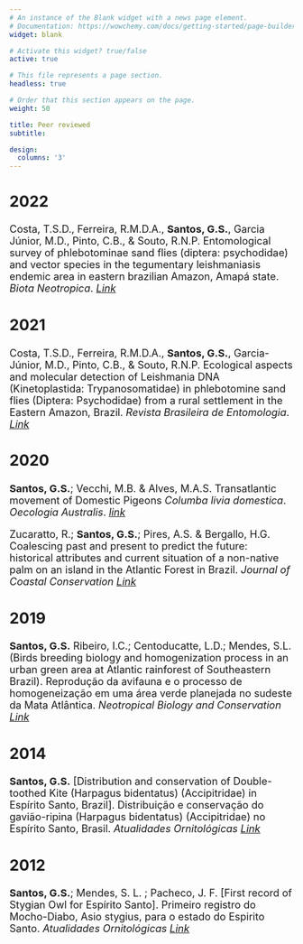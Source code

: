 ```yaml
---
# An instance of the Blank widget with a news page element.
# Documentation: https://wowchemy.com/docs/getting-started/page-builder/
widget: blank

# Activate this widget? true/false
active: true

# This file represents a page section.
headless: true

# Order that this section appears on the page.
weight: 50

title: Peer reviewed
subtitle:

design:
  columns: '3'
---
```


 <font size="4"> 
 
## 2022
Costa, T.S.D., Ferreira, R.M.D.A., **Santos, G.S.**, Garcia Júnior, M.D., Pinto, C.B., & Souto, R.N.P. Entomological survey of phlebotominae sand flies (diptera: psychodidae) and vector species in the tegumentary leishmaniasis endemic area in eastern brazilian Amazon, Amapá state. *Biota Neotropica*.  [*Link*](https://www.scielo.br/j/bn/a/PpkWsDbmr4wGBp8DyCjNRzB/abstract/?lang=en)

## 2021
Costa, T.S.D., Ferreira, R.M.D.A., **Santos, G.S.**, Garcia-Júnior, M.D., Pinto, C.B., & Souto, R.N.P. Ecological aspects and molecular detection of Leishmania DNA (Kinetoplastida: Trypanosomatidae) in phlebotomine sand flies (Diptera: Psychodidae) from a rural settlement in the Eastern Amazon, Brazil. *Revista Brasileira de Entomologia*. [*Link*](https://www.scielo.br/j/rbent/a/mtCscHfgJywDSgg9bwgTxKK/)
 
## 2020
**Santos, G.S.**; Vecchi, M.B. & Alves, M.A.S. Transatlantic movement of Domestic Pigeons *Columba livia domestica*. *Oecologia Australis*. [*link*](http://dx.doi.org/10.4257/oeco.2020.2404.03)

Zucaratto, R.; **Santos, G.S.**; Pires, A.S. & Bergallo, H.G. Coalescing past and present to predict the future: historical attributes and current situation of a non-native palm on an island in the Atlantic Forest in Brazil. *Journal of Coastal Conservation* [*Link*](https://www.researchgate.net/publication/339569465_Coalescing_past_and_present_to_predict_the_future_historical_attributes_and_current_situation_of_a_non-native_palm_on_an_island_in_the_Atlantic_Forest?_sg=5b2Nu5lrWV-gVPMwaal5EU0OG5lLNXgnMED8gHuTdK-JZJQttwIijYU49u7Vl2tubj4fuS0LSVIow21XSrep1BxNEExG5W2y4XB0qyri.odvprG13sr7oiJp0b24WBlv67FSsZA-P9E8eq0U6QKP_ViEI3BFwxz6q881F0X2kinYc3sDbIcvSioNFdUUSug)

## 2019

**Santos, G.S.** Ribeiro, I.C.; Centoducatte, L.D.; Mendes, S.L. (Birds breeding biology and homogenization process in an urban green area at Atlantic rainforest of Southeastern Brazil). Reprodução da avifauna e o processo de homogeneização em uma área verde planejada no sudeste da Mata Atlântica. *Neotropical Biology and Conservation* [*Link*](http://neotropical.pensoft.net/article/34838)


## 2014
**Santos, G.S.** [Distribution and conservation of Double-toothed Kite (Harpagus bidentatus) (Accipitridae) in Espírito Santo, Brazil]. Distribuição e conservação do gavião-ripina (Harpagus bidentatus) (Accipitridae) no Espírito Santo, Brasil. *Atualidades Ornitológicas* [*Link*](https://www.researchgate.net/publication/271585576_Distribuicao_e_conservacao_do_gaviao-ripina_Harpagus_bidentatus_Accipitridae_no_Espirito_Santo_Brasil)

## 2012
**Santos, G.S.**; Mendes, S. L. ; Pacheco, J. F. [First record of Stygian Owl for Espírito Santo]. Primeiro registro do Mocho-Diabo, Asio stygius, para o estado do Espirito Santo. *Atualidades Ornitológicas* [*Link*](https://www.researchgate.net/publication/233898387_Primeiro_registro_do_Mocho-Diabo_Asio_stygius_para_o_estado_do_Espirito_Santo)
 
</font>
